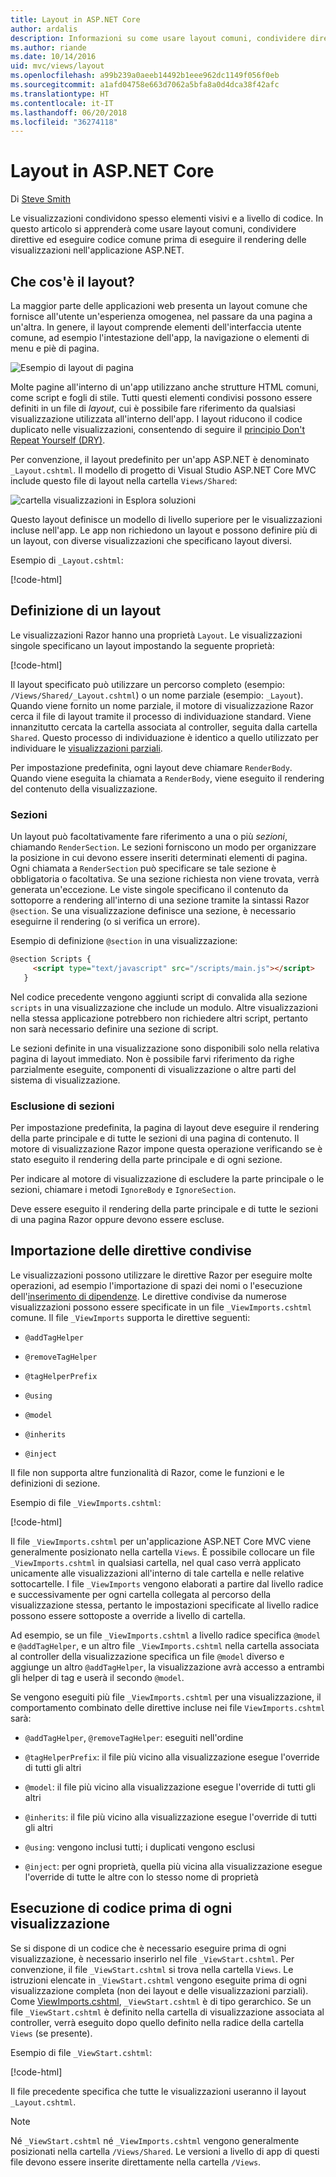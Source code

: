 ```yaml
---
title: Layout in ASP.NET Core
author: ardalis
description: Informazioni su come usare layout comuni, condividere direttive ed eseguire codice comune prima di eseguire il rendering delle visualizzazioni in un'applicazione ASP.NET Core.
ms.author: riande
ms.date: 10/14/2016
uid: mvc/views/layout
ms.openlocfilehash: a99b239a0aeeb14492b1eee962dc1149f056f0eb
ms.sourcegitcommit: a1afd04758e663d7062a5bfa8a0d4dca38f42afc
ms.translationtype: HT
ms.contentlocale: it-IT
ms.lasthandoff: 06/20/2018
ms.locfileid: "36274118"
---
```

# <a name="layout-in-aspnet-core"></a>Layout in ASP.NET Core

Di [Steve Smith](https://ardalis.com/)

Le visualizzazioni condividono spesso elementi visivi e a livello di codice. In questo articolo si apprenderà come usare layout comuni, condividere direttive ed eseguire codice comune prima di eseguire il rendering delle visualizzazioni nell'applicazione ASP.NET.

## <a name="what-is-a-layout"></a>Che cos'è il layout?

La maggior parte delle applicazioni web presenta un layout comune che fornisce all'utente un'esperienza omogenea, nel passare da una pagina a un'altra. In genere, il layout comprende elementi dell'interfaccia utente comune, ad esempio l'intestazione dell'app, la navigazione o elementi di menu e piè di pagina.

![Esempio di layout di pagina](layout/_static/page-layout.png)

Molte pagine all'interno di un'app utilizzano anche strutture HTML comuni, come script e fogli di stile. Tutti questi elementi condivisi possono essere definiti in un file di *layout*, cui è possibile fare riferimento da qualsiasi visualizzazione utilizzata all'interno dell'app. I layout riducono il codice duplicato nelle visualizzazioni, consentendo di seguire il [principio Don't Repeat Yourself (DRY)](http://deviq.com/don-t-repeat-yourself/).

Per convenzione, il layout predefinito per un'app ASP.NET è denominato `_Layout.cshtml`. Il modello di progetto di Visual Studio ASP.NET Core MVC include questo file di layout nella cartella `Views/Shared`:

![cartella visualizzazioni in Esplora soluzioni](layout/_static/web-project-views.png)

Questo layout definisce un modello di livello superiore per le visualizzazioni incluse nell'app. Le app non richiedono un layout e possono definire più di un layout, con diverse visualizzazioni che specificano layout diversi.

Esempio di `_Layout.cshtml`:

[!code-html[](../../common/samples/WebApplication1/Views/Shared/_Layout.cshtml?highlight=42,66)]

## <a name="specifying-a-layout"></a>Definizione di un layout

Le visualizzazioni Razor hanno una proprietà `Layout`. Le visualizzazioni singole specificano un layout impostando la seguente proprietà:

[!code-html[](../../common/samples/WebApplication1/Views/_ViewStart.cshtml?highlight=2)]

Il layout specificato può utilizzare un percorso completo (esempio: `/Views/Shared/_Layout.cshtml`) o un nome parziale (esempio: `_Layout`). Quando viene fornito un nome parziale, il motore di visualizzazione Razor cerca il file di layout tramite il processo di individuazione standard. Viene innanzitutto cercata la cartella associata al controller, seguita dalla cartella `Shared`. Questo processo di individuazione è identico a quello utilizzato per individuare le [visualizzazioni parziali](partial.md).

Per impostazione predefinita, ogni layout deve chiamare `RenderBody`. Quando viene eseguita la chiamata a `RenderBody`, viene eseguito il rendering del contenuto della visualizzazione.

<a name="layout-sections-label"></a>

### <a name="sections"></a>Sezioni

Un layout può facoltativamente fare riferimento a una o più *sezioni*, chiamando `RenderSection`. Le sezioni forniscono un modo per organizzare la posizione in cui devono essere inseriti determinati elementi di pagina. Ogni chiamata a `RenderSection` può specificare se tale sezione è obbligatoria o facoltativa. Se una sezione richiesta non viene trovata, verrà generata un'eccezione. Le viste singole specificano il contenuto da sottoporre a rendering all'interno di una sezione tramite la sintassi Razor `@section`. Se una visualizzazione definisce una sezione, è necessario eseguirne il rendering (o si verifica un errore).

Esempio di definizione `@section` in una visualizzazione:

```html
@section Scripts {
     <script type="text/javascript" src="/scripts/main.js"></script>
   }
   ```

Nel codice precedente vengono aggiunti script di convalida alla sezione `scripts` in una visualizzazione che include un modulo. Altre visualizzazioni nella stessa applicazione potrebbero non richiedere altri script, pertanto non sarà necessario definire una sezione di script.

Le sezioni definite in una visualizzazione sono disponibili solo nella relativa pagina di layout immediato. Non è possibile farvi riferimento da righe parzialmente eseguite, componenti di visualizzazione o altre parti del sistema di visualizzazione.

### <a name="ignoring-sections"></a>Esclusione di sezioni

Per impostazione predefinita, la pagina di layout deve eseguire il rendering della parte principale e di tutte le sezioni di una pagina di contenuto. Il motore di visualizzazione Razor impone questa operazione verificando se è stato eseguito il rendering della parte principale e di ogni sezione.

Per indicare al motore di visualizzazione di escludere la parte principale o le sezioni, chiamare i metodi `IgnoreBody` e `IgnoreSection`.

Deve essere eseguito il rendering della parte principale e di tutte le sezioni di una pagina Razor oppure devono essere escluse.

<a name="viewimports"></a>

## <a name="importing-shared-directives"></a>Importazione delle direttive condivise

Le visualizzazioni possono utilizzare le direttive Razor per eseguire molte operazioni, ad esempio l'importazione di spazi dei nomi o l'esecuzione dell'[inserimento di dipendenze](dependency-injection.md). Le direttive condivise da numerose visualizzazioni possono essere specificate in un file `_ViewImports.cshtml` comune. Il file `_ViewImports` supporta le direttive seguenti:

* `@addTagHelper`

* `@removeTagHelper`

* `@tagHelperPrefix`

* `@using`

* `@model`

* `@inherits`

* `@inject`

Il file non supporta altre funzionalità di Razor, come le funzioni e le definizioni di sezione.

Esempio di file `_ViewImports.cshtml`:

[!code-html[](../../common/samples/WebApplication1/Views/_ViewImports.cshtml)]

Il file `_ViewImports.cshtml` per un'applicazione ASP.NET Core MVC viene generalmente posizionato nella cartella `Views`. È possibile collocare un file `_ViewImports.cshtml` in qualsiasi cartella, nel qual caso verrà applicato unicamente alle visualizzazioni all'interno di tale cartella e nelle relative sottocartelle. I file `_ViewImports` vengono elaborati a partire dal livello radice e successivamente per ogni cartella collegata al percorso della visualizzazione stessa, pertanto le impostazioni specificate al livello radice possono essere sottoposte a override a livello di cartella.

Ad esempio, se un file `_ViewImports.cshtml` a livello radice specifica `@model` e `@addTagHelper`, e un altro file `_ViewImports.cshtml` nella cartella associata al controller della visualizzazione specifica un file `@model` diverso e aggiunge un altro `@addTagHelper`, la visualizzazione avrà accesso a entrambi gli helper di tag e userà il secondo `@model`.

Se vengono eseguiti più file `_ViewImports.cshtml` per una visualizzazione, il comportamento combinato delle direttive incluse nei file `ViewImports.cshtml` sarà:

* `@addTagHelper`, `@removeTagHelper`: eseguiti nell'ordine

* `@tagHelperPrefix`: il file più vicino alla visualizzazione esegue l'override di tutti gli altri

* `@model`: il file più vicino alla visualizzazione esegue l'override di tutti gli altri

* `@inherits`: il file più vicino alla visualizzazione esegue l'override di tutti gli altri

* `@using`: vengono inclusi tutti; i duplicati vengono esclusi

* `@inject`: per ogni proprietà, quella più vicina alla visualizzazione esegue l'override di tutte le altre con lo stesso nome di proprietà

<a name="viewstart"></a>

## <a name="running-code-before-each-view"></a>Esecuzione di codice prima di ogni visualizzazione

Se si dispone di un codice che è necessario eseguire prima di ogni visualizzazione, è necessario inserirlo nel file `_ViewStart.cshtml`. Per convenzione, il file `_ViewStart.cshtml` si trova nella cartella `Views`. Le istruzioni elencate in `_ViewStart.cshtml` vengono eseguite prima di ogni visualizzazione completa (non dei layout e delle visualizzazioni parziali). Come [ViewImports.cshtml](xref:mvc/views/layout#viewimports), `_ViewStart.cshtml` è di tipo gerarchico. Se un file `_ViewStart.cshtml` è definito nella cartella di visualizzazione associata al controller, verrà eseguito dopo quello definito nella radice della cartella `Views` (se presente).

Esempio di file `_ViewStart.cshtml`:

[!code-html[](../../common/samples/WebApplication1/Views/_ViewStart.cshtml)]

Il file precedente specifica che tutte le visualizzazioni useranno il layout `_Layout.cshtml`.

> [!NOTE]
> Né `_ViewStart.cshtml` né `_ViewImports.cshtml` vengono generalmente posizionati nella cartella `/Views/Shared`. Le versioni a livello di app di questi file devono essere inserite direttamente nella cartella `/Views`.
